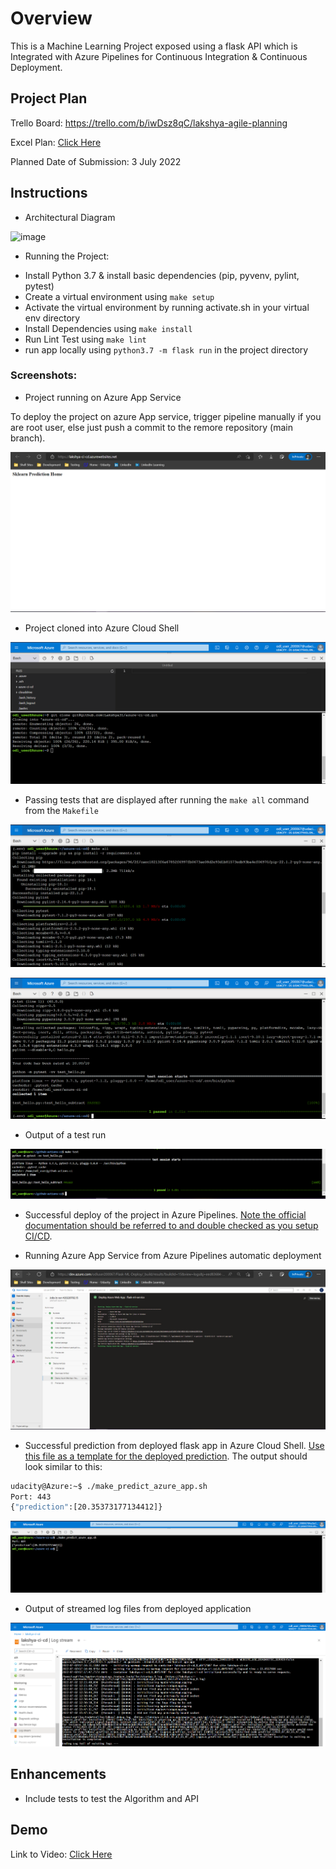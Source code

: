 # Overview

This is a Machine Learning Project exposed using a flask API which is Integrated with Azure Pipelines for Continuous Integration & Continuous Deployment.

## Project Plan

Trello Board: https://trello.com/b/iwDsz8qC/lakshya-agile-planning

Excel Plan: [Click Here](./Documentation/Lakshya_Project_Plan.xlsx)

Planned Date of Submission: 3 July 2022

## Instructions

* Architectural Diagram

![image](https://user-images.githubusercontent.com/47375693/177016401-04ba9dab-d012-48cd-9400-e52a8b2bb93c.png)

* Running the Project:
- Install Python 3.7 & install basic dependencies (pip, pyvenv, pylint, pytest)
- Create a virtual environment using `make setup`
- Activate the virtual environment by running activate.sh in your virtual env directory
- Install Dependencies using `make install`
- Run Lint Test using `make lint`
- run app locally using `python3.7 -m flask run` in the project directory

### Screenshots:

* Project running on Azure App Service

To deploy the project on azure App service, trigger pipeline manually if you are root user, else just push a commit to the remore repository (main branch).

![image](./Documentation/screenshots/App%20running%20on%20Azure%20Service.PNG)

* Project cloned into Azure Cloud Shell

![image](./Documentation/screenshots/git%20clone%20in%20azure%20shell.PNG)

* Passing tests that are displayed after running the `make all` command from the `Makefile`

![image](./Documentation/screenshots/make%20all%20%231.PNG)

![image](./Documentation/screenshots/make%20all%20%232.PNG)

* Output of a test run

![image](./Documentation/screenshots/make%20test.PNG)

* Successful deploy of the project in Azure Pipelines.  [Note the official documentation should be referred to and double checked as you setup CI/CD](https://docs.microsoft.com/en-us/azure/devops/pipelines/ecosystems/python-webapp?view=azure-devops).

* Running Azure App Service from Azure Pipelines automatic deployment

![image](./Documentation/screenshots/Azure%20pipeline%20success.PNG)

* Successful prediction from deployed flask app in Azure Cloud Shell.  [Use this file as a template for the deployed prediction](https://github.com/udacity/nd082-Azure-Cloud-DevOps-Starter-Code/blob/master/C2-AgileDevelopmentwithAzure/project/starter_files/flask-sklearn/make_predict_azure_app.sh).
The output should look similar to this:

```bash
udacity@Azure:~$ ./make_predict_azure_app.sh
Port: 443
{"prediction":[20.35373177134412]}
```

![image](./Documentation/screenshots/Predict.PNG)

* Output of streamed log files from deployed application

![image](./Documentation/screenshots/Log%20Stream.PNG)

## Enhancements

- Include tests to test the Algorithm and API

## Demo 

Link to Video: [Click Here](./Documentation/DemoVideo.mp4)


